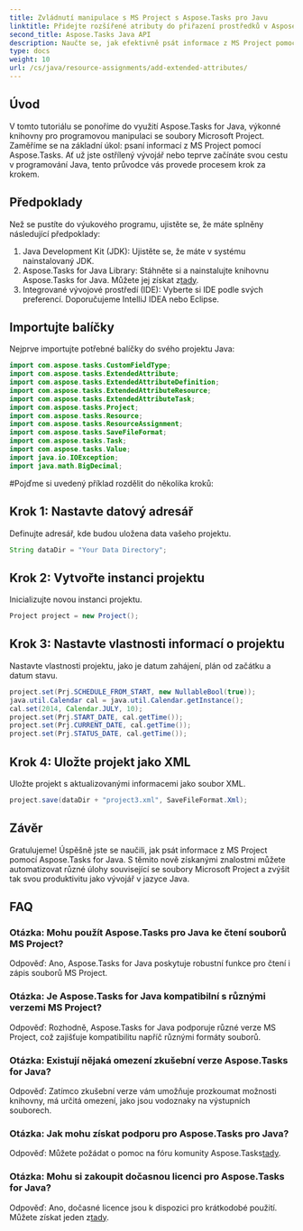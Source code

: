 ```yaml
---
title: Zvládnutí manipulace s MS Project s Aspose.Tasks pro Javu
linktitle: Přidejte rozšířené atributy do přiřazení prostředků v Aspose.Tasks
second_title: Aspose.Tasks Java API
description: Naučte se, jak efektivně psát informace z MS Project pomocí Aspose.Tasks for Java. Podrobný průvodce pro vývojáře Java.
type: docs
weight: 10
url: /cs/java/resource-assignments/add-extended-attributes/
---
```

## Úvod
V tomto tutoriálu se ponoříme do využití Aspose.Tasks for Java, výkonné knihovny pro programovou manipulaci se soubory Microsoft Project. Zaměříme se na základní úkol: psaní informací z MS Project pomocí Aspose.Tasks. Ať už jste ostřílený vývojář nebo teprve začínáte svou cestu v programování Java, tento průvodce vás provede procesem krok za krokem.
## Předpoklady
Než se pustíte do výukového programu, ujistěte se, že máte splněny následující předpoklady:
1. Java Development Kit (JDK): Ujistěte se, že máte v systému nainstalovaný JDK.
2.  Aspose.Tasks for Java Library: Stáhněte si a nainstalujte knihovnu Aspose.Tasks for Java. Můžete jej získat z[tady](https://releases.aspose.com/tasks/java/).
3. Integrované vývojové prostředí (IDE): Vyberte si IDE podle svých preferencí. Doporučujeme IntelliJ IDEA nebo Eclipse.

## Importujte balíčky
Nejprve importujte potřebné balíčky do svého projektu Java:
```java
import com.aspose.tasks.CustomFieldType;
import com.aspose.tasks.ExtendedAttribute;
import com.aspose.tasks.ExtendedAttributeDefinition;
import com.aspose.tasks.ExtendedAttributeResource;
import com.aspose.tasks.ExtendedAttributeTask;
import com.aspose.tasks.Project;
import com.aspose.tasks.Resource;
import com.aspose.tasks.ResourceAssignment;
import com.aspose.tasks.SaveFileFormat;
import com.aspose.tasks.Task;
import com.aspose.tasks.Value;
import java.io.IOException;
import java.math.BigDecimal;
```
#Pojďme si uvedený příklad rozdělit do několika kroků:
## Krok 1: Nastavte datový adresář
Definujte adresář, kde budou uložena data vašeho projektu.
```java
String dataDir = "Your Data Directory";
```
## Krok 2: Vytvořte instanci projektu
Inicializujte novou instanci projektu.
```java
Project project = new Project();
```
## Krok 3: Nastavte vlastnosti informací o projektu
Nastavte vlastnosti projektu, jako je datum zahájení, plán od začátku a datum stavu.
```java
project.set(Prj.SCHEDULE_FROM_START, new NullableBool(true));
java.util.Calendar cal = java.util.Calendar.getInstance();
cal.set(2014, Calendar.JULY, 10);
project.set(Prj.START_DATE, cal.getTime());
project.set(Prj.CURRENT_DATE, cal.getTime());
project.set(Prj.STATUS_DATE, cal.getTime());
```
## Krok 4: Uložte projekt jako XML
Uložte projekt s aktualizovanými informacemi jako soubor XML.
```java
project.save(dataDir + "project3.xml", SaveFileFormat.Xml);
```

## Závěr
Gratulujeme! Úspěšně jste se naučili, jak psát informace z MS Project pomocí Aspose.Tasks for Java. S těmito nově získanými znalostmi můžete automatizovat různé úlohy související se soubory Microsoft Project a zvýšit tak svou produktivitu jako vývojář v jazyce Java.
## FAQ
### Otázka: Mohu použít Aspose.Tasks pro Java ke čtení souborů MS Project?
Odpověď: Ano, Aspose.Tasks for Java poskytuje robustní funkce pro čtení i zápis souborů MS Project.
### Otázka: Je Aspose.Tasks for Java kompatibilní s různými verzemi MS Project?
Odpověď: Rozhodně, Aspose.Tasks for Java podporuje různé verze MS Project, což zajišťuje kompatibilitu napříč různými formáty souborů.
### Otázka: Existují nějaká omezení zkušební verze Aspose.Tasks for Java?
Odpověď: Zatímco zkušební verze vám umožňuje prozkoumat možnosti knihovny, má určitá omezení, jako jsou vodoznaky na výstupních souborech.
### Otázka: Jak mohu získat podporu pro Aspose.Tasks pro Java?
 Odpověď: Můžete požádat o pomoc na fóru komunity Aspose.Tasks[tady](https://forum.aspose.com/c/tasks/15).
### Otázka: Mohu si zakoupit dočasnou licenci pro Aspose.Tasks for Java?
 Odpověď: Ano, dočasné licence jsou k dispozici pro krátkodobé použití. Můžete získat jeden z[tady](https://purchase.aspose.com/temporary-license/).